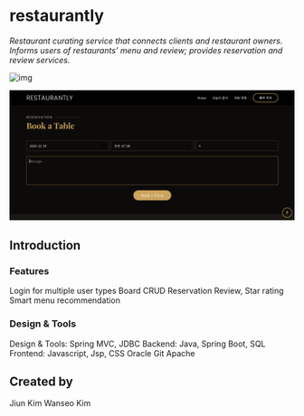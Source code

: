 # restaurantly
*Restaurant curating service that connects clients and restaurant owners. Informs users of restaurants’ menu and review; provides reservation and review services.*

![img](images/screenshot.png)

![img](images/screenshot2.png)

## Introduction

### Features


Login for multiple user types
Board CRUD
Reservation
Review, Star rating
Smart menu recommendation


### Design & Tools

Design & Tools:
Spring MVC, JDBC
Backend: Java,  Spring Boot, SQL 
Frontend: Javascript, Jsp, CSS
Oracle
Git
Apache




## Created by

Jiun Kim 
Wanseo Kim


